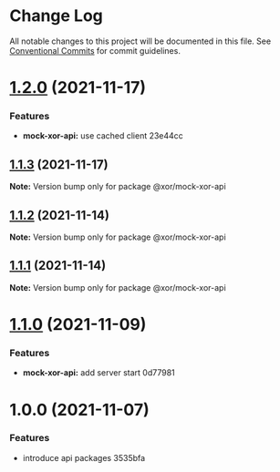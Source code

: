 # Change Log

All notable changes to this project will be documented in this file.
See [Conventional Commits](https://conventionalcommits.org) for commit guidelines.

# [1.2.0](/compare/@xor/mock-xor-api@1.1.3...@xor/mock-xor-api@1.2.0) (2021-11-17)


### Features

* **mock-xor-api:** use cached client 23e44cc





## [1.1.3](/compare/@xor/mock-xor-api@1.1.2...@xor/mock-xor-api@1.1.3) (2021-11-17)

**Note:** Version bump only for package @xor/mock-xor-api





## [1.1.2](/compare/@xor/mock-xor-api@1.1.1...@xor/mock-xor-api@1.1.2) (2021-11-14)

**Note:** Version bump only for package @xor/mock-xor-api





## [1.1.1](/compare/@xor/mock-xor-api@1.1.0...@xor/mock-xor-api@1.1.1) (2021-11-14)

**Note:** Version bump only for package @xor/mock-xor-api





# [1.1.0](/compare/@xor/mock-xor-api@1.0.0...@xor/mock-xor-api@1.1.0) (2021-11-09)


### Features

* **mock-xor-api:** add server start 0d77981





# 1.0.0 (2021-11-07)


### Features

* introduce api packages 3535bfa
